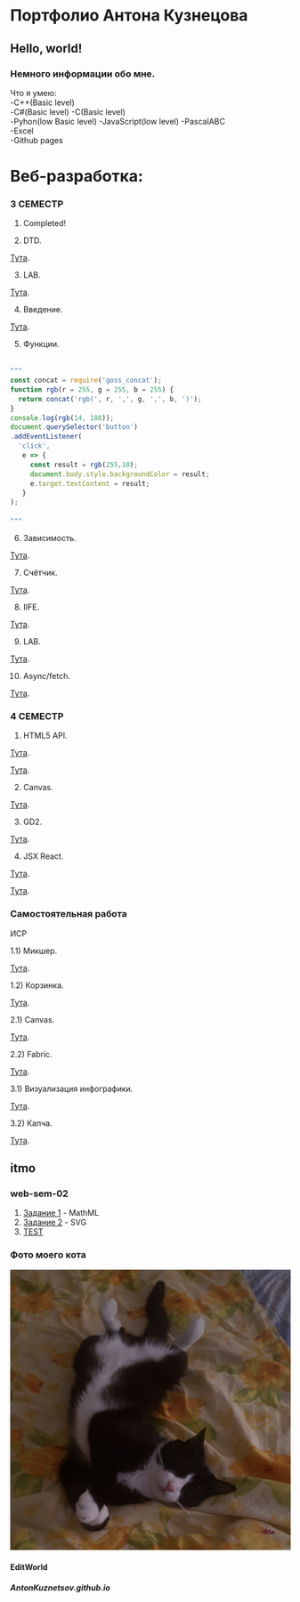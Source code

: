 # Портфолио Антона Кузнецова
## Hello, world!
### Немного информации обо мне.
Что я умею:  
-C++(Basic level)  
-С#(Basic level)
-С(Basic level)  
-Pyhon(low Basic level)
-JavaScript(low level)
-PascalABC  
-Excel  
-Github pages  

# Веб-разработка:
### 3 СЕМЕСТР



1) Completed!

2) DTD.

[Тута](https://github.com/Fourwqw/AntonKuznetsov.github.io/tree/master/part2).

3) LAB.

[Тута](https://github.com/Fourwqw/AntonKuznetsov.github.io/tree/master/part2).

4) Введение.

[Тута](https://kodaktor.ru/task_18c81).

5) Функции. 

```JavaScript 

"""
const concat = require('goss_concat');
function rgb(r = 255, g = 255, b = 255) {
  return concat('rgb(', r, ',', g, ',', b, ')');
}
console.log(rgb(14, 188)); 
document.querySelector('button')
.addEventListener(
  'click',
   e => {
     const result = rgb(255,10);
     document.body.style.backgroundColor = result;
     e.target.textContent = result; 
   }
);

"""

```
6) Зависимость.

[Тута](https://kodaktor.ru/task_func_8589b).

7) Счётчик.

[Тута](https://kodaktor.ru/2c4cefb_bbbd4).

8) IIFE.

[Тута](https://kodaktor.ru/16102018_8cd7e).

9) LAB.

[Тута](https://kodaktor.ru/08fd736_140f4).

10) Async/fetch. 

[Тута](https://kodaktor.ru/13112018_04372).

### 4 СЕМЕСТР

1) HTML5 API.

[Тута](https://kodaktor.ru/be8e0d3_368bd).

[Тута](https://kodaktor.ru/custom_39cb4).

2) Canvas.

[Тута](https://kodaktor.ru/3b1c96e_a3ff8).

3) GD2. 

[Тута](https://kodaktor.ru/30_4ce74).

4) JSX React.

[Тута](https://react-ev3dxr.stackblitz.io).

[Тута](https://stackblitz.com/edit/react-ev3dxr).

### Самостоятельная работа

ИСР

1.1) Микшер. 

[Тута](https://kodaktor.ru/1dc8cc3).

1.2) Корзинка.

[Тута](https://kodaktor.ru/custom_39cb4).

2.1) Canvas.

[Тута](https://kodaktor.ru/3b1c96e_a3ff8).

2.2) Fabric.

[Тута](https://kodaktor.ru/0f1bb39_5517a).

3.1) Визуализация инфографики.

[Тута](https://kodaktor.ru/0f1bb39).

3.2) Капча.

[Тута](https://kodaktor.ru/33b25ec).

## itmo
### web-sem-02
1) [Задание 1](https://github.com/Fourwqw/itmo-web-sem2/tree/main/Math-ML) - MathML
2) [Задание 2](https://github.com/Fourwqw/itmo-web-sem2/tree/main/SVG) - SVG
3) [TEST](https://github.com/Fourwqw/itmo-web-sem2/blob/main/index.html)
### Фото моего кота
![MyCat](руби.jpg "Mimimi")
#### EditWorld
##### AntonKuznetsov.github.io
